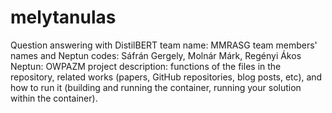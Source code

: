 # melytanulas
Question answering with DistilBERT
team name: MMRASG 
team members' names and Neptun codes: Sáfrán Gergely, Molnár Márk, Regényi Ákos Neptun: OWPAZM
project description:
functions of the files in the repository, 
related works (papers, GitHub repositories, blog posts, etc),
and how to run it (building and running the container, running your solution within the container).
